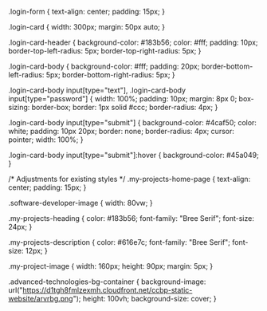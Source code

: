 .login-form {
    text-align: center;
    padding: 15px;
}

.login-card {
    width: 300px;
    margin: 50px auto;
}

.login-card-header {
    background-color: #183b56;
    color: #fff;
    padding: 10px;
    border-top-left-radius: 5px;
    border-top-right-radius: 5px;
}

.login-card-body {
    background-color: #fff;
    padding: 20px;
    border-bottom-left-radius: 5px;
    border-bottom-right-radius: 5px;
}

.login-card-body input[type="text"],
.login-card-body input[type="password"] {
    width: 100%;
    padding: 10px;
    margin: 8px 0;
    box-sizing: border-box;
    border: 1px solid #ccc;
    border-radius: 4px;
}

.login-card-body input[type="submit"] {
    background-color: #4caf50;
    color: white;
    padding: 10px 20px;
    border: none;
    border-radius: 4px;
    cursor: pointer;
    width: 100%;
}

.login-card-body input[type="submit"]:hover {
    background-color: #45a049;
}

/* Adjustments for existing styles */
.my-projects-home-page {
    text-align: center;
    padding: 15px;
}

.software-developer-image {
    width: 80vw;
}

.my-projects-heading {
    color: #183b56;
    font-family: "Bree Serif";
    font-size: 24px;
}

.my-projects-description {
    color: #616e7c;
    font-family: "Bree Serif";
    font-size: 12px;
}

.my-project-image {
    width: 160px;
    height: 90px;
    margin: 5px;
}

.advanced-technologies-bg-container {
    background-image: url("https://d1tgh8fmlzexmh.cloudfront.net/ccbp-static-website/arvrbg.png");
    height: 100vh;
    background-size: cover;
}

